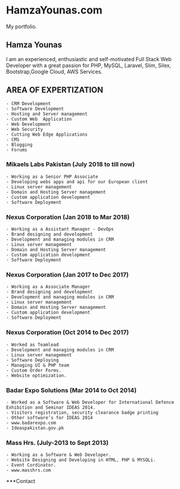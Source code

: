 # HamzaYounas.com
My portfolio.

## Hamza Younas
I am an experienced, enthusiastic and self-motivated Full Stack Web Developer with a great passion for PHP, MySQL, Laravel, Slim, Silex, Bootstrap,Google Cloud, AWS Services.

## AREA OF EXPERTIZATION
    - CRM Development
    - Software Development
    - Hosting and Server management
    - Custom Web  Application
    - Web Development
    - Web Security
    - Cutting Web Edge Applications
    - CMS
    - Blogging
    - Forums
    
 ### Mikaels Labs Pakistan 	(July 2018 to till now)
    - Working as a Senior PHP Associate 
    - Developing webs apps and api for our European client
    - Linux server management
    - Domain and Hosting Server management 
    - Custom application development
    - Software Deployment

### Nexus Corporation 				(Jan 2018 to Mar 2018)
    - Working as a Assistant Manager - DevOps
    - Brand designing and development
    - Development and managing modules in CRM
    - Linux server management
    - Domain and Hosting Server management 
    - Custom application development	
    - Software Deployment

### Nexus Corporation 				(Jan 2017 to Dec 2017)
    - Working as a Associate Manager
    - Brand designing and development
    - Development and managing modules in CRM
    - Linux server management
    - Domain and Hosting Server management 
    - Custom application development
    - Software Deployment
    
### Nexus Corporation 				(Oct 2014 to Dec 2017)
    - Worked as Teamlead
    - Development and managing modules in CRM
    - Linux server management
    - Software Deploying
    - Managing UI & PHP team
    - Custom Order Forms.
    - Website optimization.
    
### Badar Expo Solutions 				(Mar 2014 to Oct 2014)
    - Worked as a Software & Web Developer for International Defence Exhibition and Seminar IDEAS 2014.
    - Visitors registration, security clearance badge printing
    - Other software’s for IDEAS 2014
    - www.badarexpo.com
    - Ideaspakistan.gov.pk

### Mass Hrs.						(July-2013 to Sept 2013)
    - Working as a Software & Web Developer.
    - Website Designing and Developing in HTML, PHP & MYSQLi.
    - Event Cordinator.
    - www.masshrs.com



***Contact 





